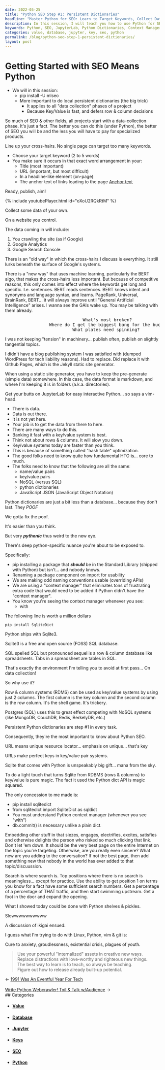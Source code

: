 ```yaml
---
date: 2022-05-25
title: "Python SEO Step #1: Persistent Dictionaries"
headline: "Master Python for SEO: Learn to Target Keywords, Collect Data, and Use Machine Learning Algorithms"
description: In this session, I will teach you how to use Python for SEO, including how to target keywords, collect data, and use machine learning algorithms. We will use JupyterLab, Python dictionaries, and a context manager to eliminate extra code. I will also discuss SqliteDict, a free and open source SQL database, as a key/value system. Learn how to use URLs as keys in key/value pair systems.
keywords: Python, SEO, JupyterLab, Python Dictionaries, Context Manager, SqliteDict, SQL Database, NoSQL, Key/Value Pair Systems, URLs, Keys, Value, Rows, Columns, Machine Learning Algorithms, Target Keywords, Collect Data
categories: value, database, jupyter, key, seo, python
permalink: /blog/python-seo-step-1-persistent-dictionaries/
layout: post
---
```



# Getting Started with SEO Means Python

- We will in this session:
  - pip install -U mlseo
  - More important to do local persistent dictionaries (the big trick)
    - It applies to all "data collection" phases of a project
    - Because Key/Value is fast, and defers row & column decisions

So much of SEO & other fields, all projects start with a data-collection phase.
It's just a fact. The better you can do this (under Python), the better of SEO
you will be and the less you will have to pay for specialized products.

Line up your cross-hairs. No single page can target too many keywords.

- Choose your target keyword (2 to 5 words)
- You make sure it occurs in that exact word arrangement in your:
  - Title (most important)
  - URL (important, but most difficult)
  - In a headline-like element (on-page)
  - The anchor text of links leading to the page <a href="">Anchor text</a>

Ready, publish, aim!

{% include youtubePlayer.html id="oXoU2RQkRtM" %}

Collect some data of your own.

On a website you control.

The data coming in will include:

1. You crawling the site (as if Google)
2. Google Analytics
3. Google Search Console

There is an "old way" in which the cross-hairs I discuss is everything. It
still lurks beneath the surface of Google's systems.

There is a "new way" that uses machine learning, particularly the BERT algo,
that makes the cross-hairs less important. But because of competitive reasons,
this only comes into effect where the keywords get long and specific. I.e.
sentences. BERT reads sentences. BERT knows intent and synonyms and language
syntax, and learns. PageRank, Universal, BrainRank, BERT... it will always
improve until "General Artificial Intelligence" arises. I wanna see the GAIs
wake up. You may be talking with them already.

<pre>
                              What's most broken?
                 Where do I get the biggest bang for the buck?
                          What plates need spinning?</pre>

I was not keeping "tension" in machinery... publish often, publish on slightly
tangential topics.

I didn't have a blog publishing system I was satisfied with (dumped WordPress
for tech liability reasons). Had to replace. Did replace it with Github Pages,
which is the Jekyll static site generator.

When using a static site generator, you have to keep the pre-generate (simple
data) somewhere. In this case, the data format is markdown, and where I'm
keeping it is in folders (a.k.a. directories).

Get your butts on JupyterLab for easy interactive Python... so says a vim-head.

- There is data.
- Data is out there.
- It is not yet here.
- Your job is to get the data from there to here.
- There are many ways to do this.
- Banking it fast with a key/value system is best.
- Think not about rows & columns. It will slow you down.
- Key/value systems today are faster than you think.
- This is because of something called "hash table" optimization.
- The good folks need to know quite how fundamental HTO is... core to much.
- The folks need to know that the following are all the same:
  - name/value pairs
  - key/value pairs
  - NoSQL (versus SQL)
  - python dictionaries
  - JavaScript JSON (JavaScript Object Notation)

Python dictionaries are just a bit less than a database... because they don't
last. They *POOF*

We gotta fix the poof.

It's easier than you think.

But very ***pythonic*** thus weird to the new eye.

There's deep python-specific nuance you're about to be exposed to.

Specifically:

- pip installing a package that ***should*** be in the Standard Library
  (shipped with Python) but isn't... and nobody knows.
- Renaming a package component on import for usability
- We are making odd naming conventions usable (overriding APIs)
- We are using a "context manager" that eliminates tons of frustrating extra
  code that would need to be added if Python didn't have the "context manager".
- You know you're seeing the context manager whenever you see:
  - with

The following line is worth a million dollars

    pip install SqliteDict

Python ships with Sqlite3.

Sqlite3 is a free and open source (FOSS) SQL database.

SQL spelled SQL but pronounced sequel is a row & column database like
spreadsheets. Tabs in a spreadsheet are tables in SQL.

That's exactly the environment I'm telling you to avoid at first pass... On
data collection!

So why use it?

Row & column systems (RDMS) can be used as key/value systems by using just 2
columns. The first column is the key column and the second column is the row
column. It's the shell game. It's trickery.

Postgres (SQL) uses this to great effect competing with NoSQL systems (like
MongoDB, CouchDB, Redis, BerkelyDB, etc.)

Persistent Python dictionaries are step #1 in every task.

Consequently, they're the most important to know about Python SEO.

URL means unique resource locator... emphasis on unique... that's key

URLs make perfect keys in key/value pair systems.

Sqlite that comes with Python is unspeakably big gift... mana from the sky.

To do a light touch that turns Sqlite from RDBMS (rows & columns) to key/value
is pure magic. The fact it used the Python dict API is magic squared.

The only concession to me made is:

- pip install sqlitedict
- from sqlitedict import SqliteDict as sqldict
- You must understand Python context manager (whenever you see "with")
- db.commit() is necessary unlike a plain dict.

Embedding other stuff in that siezes, engages, electrifies, excites, satisfies
and otherwise delights the person who risked so much clicking that link. Don't
let 'em down. It should be the very best page on the entire Internet on the
topic you're targeting. Otherwise, are you really even sincere? What new are
you adding to the conversation? If not the best page, then add something new
that nobody in the world has ever added to that topic/discuussion.

Search is where search is.  Top positions where there is no search is
meaningless... except for practice.  Use the ability to get position 1 on terms
you know for a fact have some sufficient search numbers. Get a percentage of a
percentage of THAT traffic, and then start swimming upstream. Get a foot in the
door and expand the opening.

What I showed today could be done with Python shelves & pickles.

Slowwwwwwwwww

A discussion of ikigai ensued.

I guess what I'm trying to do with Linux, Python, vim & git is:

Cure to anxiety, groudlessness, existential crisis, plagues of youth.

> Use your powerful "internalized" assets in creative new ways.<br />
> Replace distractions with love-worthy and righteous new things.<br />
> The best way to learn is to teach, so always be teaching.<br />
> Figure out how to release already built-up potential.<br />


<div class="arrow-links"><div class="post-nav-prev"><span class="arrow">&larr;&nbsp;</span><a href="/blog/1991-was-an-eventful-year-for-tech/">1991 Was An Eventful Year For Tech</a></div> &nbsp; <div class="post-nav-next"><a href="/blog/write-python-webcrawler-toil-talk-w-audience/">Write Python Webcrawler! Toil & Talk w/Audience</a><span class="arrow">&nbsp;&rarr;</span></div></div>
## Categories

<ul>
<li><h4><a href='/value/'>Value</a></h4></li>
<li><h4><a href='/database/'>Database</a></h4></li>
<li><h4><a href='/jupyter/'>Jupyter</a></h4></li>
<li><h4><a href='/key/'>Keys</a></h4></li>
<li><h4><a href='/seo/'>SEO</a></h4></li>
<li><h4><a href='/python/'>Python</a></h4></li></ul>